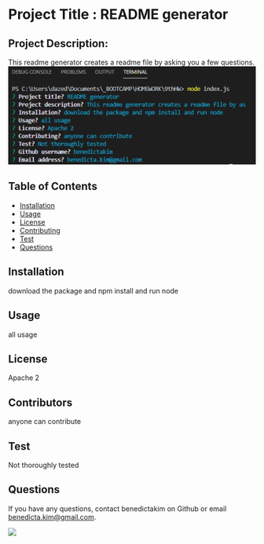 
# Project Title : README generator
## Project Description:
This readme generator creates a readme file by asking you a few questions.
<img src="/node_questions_screen.PNG">
## Table of Contents
* [Installation](#installation)
* [Usage](#usage)
* [License](#license)
* [Contributing](#contributing)
* [Test](#test)
* [Questions](#questions)
## Installation
download the package and npm install and run node
## Usage
all usage
## License
Apache 2
## Contributors
anyone can contribute 
## Test
Not thoroughly tested
## Questions
If you have any questions, contact benedictakim on Github or email benedicta.kim@gmail.com.

<img src="https://img.shields.io/github/repo-size/benedictakim/homework9">
